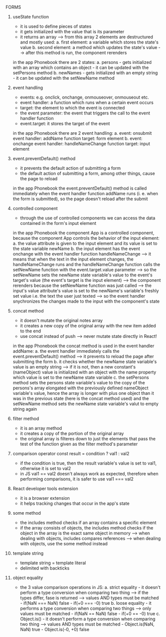 FORMS

1. useState function
    - it is used to define pieces of states
    - it gets initialized with the value that is its parameter
    - it returns an array --> from this array 2 elements are destructured and mostly used:
        a. first element: a variable which stores the state's value
        b. second element: a method which updates the state's value --> after this method is run, the component rerenders
    
    in the app Phonebook there are 2 states:
        a. persons
            - gets initialized with an array which contains an object
            - it can be updated with the setPersons method
        b. newNames
            - gets initialized with an empty string
            - it can be updated with the setNewName method

2. event handling
    - events: e.g. onclick, onchange, onmouseover, onmouseout etc.
    - event handler: a function which runs when a certain event occurs
    - target: the element to which the event is connected
    - the event parameter: the event that triggers the call to the event handler function
    - event.target: it stores the target of the event

    in the app Phonebook there are 2 event handling:
        a.  event: onsubmit
            event handler: addName function
            target: form element
        b.  event: onchange
            event handler: handleNameChange function
            target: input element

3. event.preventDefault() method
    - it prevents the default action of submitting a form
    - the default action of submitting a form, among other things, cause the page to reload

    in the app Phonebook the event.preventDefault() method is called immediately when the event handler function addName runs (i. e. when the form is submitted), so the page doesn't reload after the submit

4. controlled component
    - through the use of controlled components we can access the data contained in the form's input element

    in the app Phonebook the component App is a controlled component, because the component App controls the behavior of the input element:
        a. the value attribute is given to the input element and its value is set to the state variable newName
        b. the input element has the event onchange with the event handler function handleNameChange --> it means that when the text in the input element changes, the handleNameChange runs and the handleNameChange function calls the setNewName function with the event.target.value parameter --> so the setNewName sets the newName state variable's value to the event's target's value (the event's target is the input element) --> the component rerenders because the setNewName function was just called --> the input's value attribute's value is set to the newName's variable's freshly set value i.e. the text the user just texted --> so the event handler snychronizes the changes made to the input with the component's state

5. concat method
    - it doesn't mutate the original notes array
    - it creates a new copy of the original array with the new item added to the end
    - use concat instead of push --> never mutate state directly in React!

    in the app Phonebook the concat method is used in the event handler addName:
        a. the event handler immediately calls the event.preventDefault() method --> it prevents to reload the page after submitting the form
        b. it checks whether the newName state variable's value is an empty string --> if it is not, then a new constant's (nameObject) value is initialized with an object with the name property which value is set to the newName state variable
        c. the setPersons method sets the persons state variable's value to the copy of the persons's array elongated with the previously defined nameObject variable's value, hence the array is longer with plus one object than it was in the previous state (here is the concat method used) and the setNewName method sets the newName state variable's valut to empty string again

6. filter method
    - it is an array method
    - it creates a copy of the portion of the original array
    - the original array is filteres down to just the elements that pass the test of the function given as the filter method's parameter 

7. comparison operator
    const result = condition ? val1 : val2
    - if the condition is true, then the result variable's value is set to val1, otherwise it is set to val2
    - in JS val1 == val2 doesn't always work as expected, therefore when performing comparisons, it is safer to use val1 === val2

8. React developer tools extension
    - it is a browser extension
    - it helps tracking changes that occur in the app's state

9. some method
    - the includes method checks if an array contains a specific element
    - if the array consists of objects, the includes method checks if the object in the array is the exact same object in memory --> when dealing with objects, includes compares references --> when dealing with objects, use the some method instead

10. template string
    - template string = template literal
    - delimited with backticks

11. object equality
    - the 3 value comparison operations in JS:
        a. strict equality
            - it doesn't perform a type conversion when comparing two thing --> if the types differ, fase is returned --> values AND types must be matched
            - if(NaN === NaN) false
            - if(+0 === -0) true
        b. loose equality
            - it performs a type conversion when comparing two things --> only values must be matched
            - if(NaN == NaN) false
            - if(+0 == -0) true
        c. Object.is()
            - it doesn't perform a type conversion when comparing two thing --> values AND types must be matched
            - Object.is(NaN, NaN) true
            - Object.is(-0, +0) false
